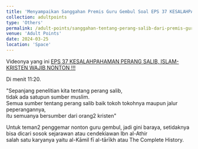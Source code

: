 ```yaml
---
title: 'Menyampaikan Sanggahan Premis Guru Gembul Soal EPS 37 KESALAHPAHAMAN PERANG SALIB'
collection: adultpoints
type: 'Others'
permalink: /adult-points/sanggahan-tentang-perang-salib-dari-premis-guru-gembul
venue: 'Adult Points'
date: 2024-03-25
location: 'Space'
---
```



Videonya yang ini [EPS 37 KESALAHPAHAMAN PERANG SALIB, ISLAM-KRISTEN WAJIB NONTON !!!](https://www.youtube.com/watch?v=qo0kohr8eh4)  

Di menit 11:20. 

"Sepanjang penelitian kita tentang perang salib,  
tidak ada satupun sumber muslim.  
Semua sumber tentang perang salib baik tokoh tokohnya maupun jalur peperangannya,  
itu semuanya bersumber dari orang2 kristen"

Untuk teman2 penggemar nonton guru gembul, jadi gini baraya, setidaknya bisa dicari sosok sejarawan atau cendekiawan Ibn al-Athir  
salah satu karyanya yaitu al-Kāmil fī al-tārīkh atau The Complete History.  




